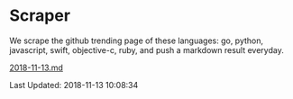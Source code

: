 # Scraper

We scrape the github trending page of these languages: go, python, javascript, swift, objective-c, ruby, and push a markdown result everyday.

[2018-11-13.md](https://github.com/henson/Scraper/blob/master/2018-11-13.md)

Last Updated: 2018-11-13 10:08:34